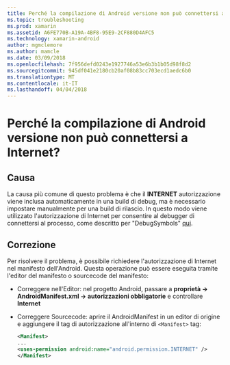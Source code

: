 ```yaml
---
title: Perché la compilazione di Android versione non può connettersi a Internet?
ms.topic: troubleshooting
ms.prod: xamarin
ms.assetid: A6FE770B-A19A-4BF8-95E9-2CF880D4AFC5
ms.technology: xamarin-android
author: mgmclemore
ms.author: mamcle
ms.date: 03/09/2018
ms.openlocfilehash: 7f956defd0243e1927746a53e6b3b1b05d98f8d2
ms.sourcegitcommit: 945df041e2180cb20af08b83cc703ecd1aedc6b0
ms.translationtype: MT
ms.contentlocale: it-IT
ms.lasthandoff: 04/04/2018
---
```

# <a name="why-cant-my-android-release-build-connect-to-the-internet"></a>Perché la compilazione di Android versione non può connettersi a Internet?

## <a name="cause"></a>Causa

La causa più comune di questo problema è che il **INTERNET** autorizzazione viene inclusa automaticamente in una build di debug, ma è necessario impostare manualmente per una build di rilascio. In questo modo viene utilizzato l'autorizzazione di Internet per consentire al debugger di connettersi al processo, come descritto per "DebugSymbols" [qui](~/android/deploy-test/building-apps/build-process.md).


## <a name="fix"></a>Correzione

Per risolvere il problema, è possibile richiedere l'autorizzazione di Internet nel manifesto dell'Android. Questa operazione può essere eseguita tramite l'editor del manifesto o sourcecode del manifesto:

-   Correggere nell'Editor: nel progetto Android, passare a **proprietà -> AndroidManifest.xml -> autorizzazioni obbligatorie** e controllare **Internet**

-   Correggere Sourcecode: aprire il AndroidManifest in un editor di origine e aggiungere il tag di autorizzazione all'interno di `<Manifest>` tag:

    ```xml
    <Manifest>
    ...
    <uses-permission android:name="android.permission.INTERNET" />
    </Manifest>
    ```

